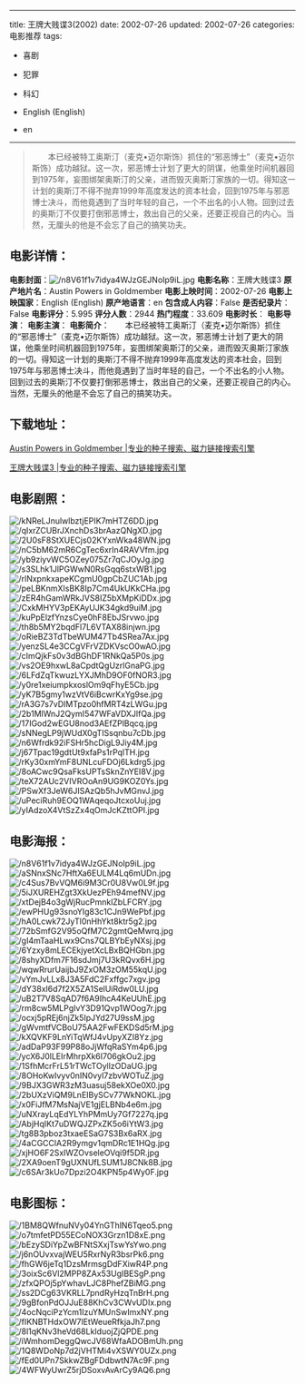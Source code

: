 
---
title: 王牌大贱谍3(2002)
date: 2002-07-26
updated: 2002-07-26
categories: 电影推荐
tags:
- 喜剧
- 犯罪
- 科幻

- English (English)
- en
---


> 　　本已经被特工奥斯汀（麦克•迈尔斯饰）抓住的“邪恶博士”（麦克•迈尔斯饰）成功越狱。这一次，邪恶博士计划了更大的阴谋，他乘坐时间机器回到1975年，妄图绑架奥斯汀的父亲，进而毁灭奥斯汀家族的一切。得知这一计划的奥斯汀不得不抛弃1999年高度发达的资本社会，回到1975年与邪恶博士决斗，而他竟遇到了当时年轻的自己，一个不出名的小人物。回到过去的奥斯汀不仅要打倒邪恶博士，救出自己的父亲，还要正视自己的内心。当然，无厘头的他是不会忘了自己的搞笑功夫。

## **电影详情**：

**电影封面**：<img src="https://image.tmdb.org/t/p/w200/n8V61f1v7idya4WJzGEJNoIp9iL.jpg" alt="/n8V61f1v7idya4WJzGEJNoIp9iL.jpg" title="/n8V61f1v7idya4WJzGEJNoIp9iL.jpg">
**电影名称**：王牌大贱谍3
**原产地片名**：Austin Powers in Goldmember
**电影上映时间**：2002-07-26
**电影上映国家**：English (English)
**原产地语言**：en
**包含成人内容**：False
**是否纪录片**：False
**电影评分**：5.995
**评分人数**：2944
**热门程度**：33.609
**电影时长**：
**电影导演**：
**电影主演**：
**电影简介**：　　本已经被特工奥斯汀（麦克•迈尔斯饰）抓住的“邪恶博士”（麦克•迈尔斯饰）成功越狱。这一次，邪恶博士计划了更大的阴谋，他乘坐时间机器回到1975年，妄图绑架奥斯汀的父亲，进而毁灭奥斯汀家族的一切。得知这一计划的奥斯汀不得不抛弃1999年高度发达的资本社会，回到1975年与邪恶博士决斗，而他竟遇到了当时年轻的自己，一个不出名的小人物。回到过去的奥斯汀不仅要打倒邪恶博士，救出自己的父亲，还要正视自己的内心。当然，无厘头的他是不会忘了自己的搞笑功夫。

## **下载地址**：
[Austin Powers in Goldmember |专业的种子搜索、磁力链接搜索引擎](https://movie.amd794.com:2083/?search=Austin%20Powers%20in%20Goldmember&ordering=&mode=match_phrase&page_size=10&page=1)

[王牌大贱谍3 |专业的种子搜索、磁力链接搜索引擎](https://movie.amd794.com:2083/?search=%E7%8E%8B%E7%89%8C%E5%A4%A7%E8%B4%B1%E8%B0%8D3&ordering=&mode=match_phrase&page_size=10&page=1)
 

## **电影剧照**：
<img src="https://image.tmdb.org/t/p/original/kNReLJnulwlbztjEPIK7mHTZ6DD.jpg" alt="/kNReLJnulwlbztjEPIK7mHTZ6DD.jpg" title="/kNReLJnulwlbztjEPIK7mHTZ6DD.jpg"><img src="https://image.tmdb.org/t/p/original/qIxrZCUBrJXnchDs3brAazQNgXD.jpg" alt="/qIxrZCUBrJXnchDs3brAazQNgXD.jpg" title="/qIxrZCUBrJXnchDs3brAazQNgXD.jpg"><img src="https://image.tmdb.org/t/p/original/2U0sF8StXUECjs02KYxnWka48WN.jpg" alt="/2U0sF8StXUECjs02KYxnWka48WN.jpg" title="/2U0sF8StXUECjs02KYxnWka48WN.jpg"><img src="https://image.tmdb.org/t/p/original/nC5bM62mR6CgTec6xrIn4RAVVfm.jpg" alt="/nC5bM62mR6CgTec6xrIn4RAVVfm.jpg" title="/nC5bM62mR6CgTec6xrIn4RAVVfm.jpg"><img src="https://image.tmdb.org/t/p/original/yb9ziyvWC5OZey075Zr7qCJOyJg.jpg" alt="/yb9ziyvWC5OZey075Zr7qCJOyJg.jpg" title="/yb9ziyvWC5OZey075Zr7qCJOyJg.jpg"><img src="https://image.tmdb.org/t/p/original/s3SLhk1JlPGWwN0RsGqq6stxWB1.jpg" alt="/s3SLhk1JlPGWwN0RsGqq6stxWB1.jpg" title="/s3SLhk1JlPGWwN0RsGqq6stxWB1.jpg"><img src="https://image.tmdb.org/t/p/original/rlNxpnkxapeKCgmU0gpCbZUC1Ab.jpg" alt="/rlNxpnkxapeKCgmU0gpCbZUC1Ab.jpg" title="/rlNxpnkxapeKCgmU0gpCbZUC1Ab.jpg"><img src="https://image.tmdb.org/t/p/original/peLBKnmXIsBK8Ip7Cm4UkUKkCHa.jpg" alt="/peLBKnmXIsBK8Ip7Cm4UkUKkCHa.jpg" title="/peLBKnmXIsBK8Ip7Cm4UkUKkCHa.jpg"><img src="https://image.tmdb.org/t/p/original/zER4hGamWRkJVS8IZ5bXMpKiDDx.jpg" alt="/zER4hGamWRkJVS8IZ5bXMpKiDDx.jpg" title="/zER4hGamWRkJVS8IZ5bXMpKiDDx.jpg"><img src="https://image.tmdb.org/t/p/original/CxkMHYV3pEKAyUJK34gkd9uiM.jpg" alt="/CxkMHYV3pEKAyUJK34gkd9uiM.jpg" title="/CxkMHYV3pEKAyUJK34gkd9uiM.jpg"><img src="https://image.tmdb.org/t/p/original/kuPpElzfYnzsCye0hF8EbJSrvwo.jpg" alt="/kuPpElzfYnzsCye0hF8EbJSrvwo.jpg" title="/kuPpElzfYnzsCye0hF8EbJSrvwo.jpg"><img src="https://image.tmdb.org/t/p/original/th8b5MY2bqdFl7L6VTAX88injwn.jpg" alt="/th8b5MY2bqdFl7L6VTAX88injwn.jpg" title="/th8b5MY2bqdFl7L6VTAX88injwn.jpg"><img src="https://image.tmdb.org/t/p/original/oRieBZ3TdTbeWUM47Tb4SRea7Ax.jpg" alt="/oRieBZ3TdTbeWUM47Tb4SRea7Ax.jpg" title="/oRieBZ3TdTbeWUM47Tb4SRea7Ax.jpg"><img src="https://image.tmdb.org/t/p/original/yenzSL4e3CCgVFrVZDKVscO0wAO.jpg" alt="/yenzSL4e3CCgVFrVZDKVscO0wAO.jpg" title="/yenzSL4e3CCgVFrVZDKVscO0wAO.jpg"><img src="https://image.tmdb.org/t/p/original/cImQjkFs0v3dBGhDF1RNkQa5P0s.jpg" alt="/cImQjkFs0v3dBGhDF1RNkQa5P0s.jpg" title="/cImQjkFs0v3dBGhDF1RNkQa5P0s.jpg"><img src="https://image.tmdb.org/t/p/original/vs2OE9hxwL8aCpdtQgUzrlGnaPG.jpg" alt="/vs2OE9hxwL8aCpdtQgUzrlGnaPG.jpg" title="/vs2OE9hxwL8aCpdtQgUzrlGnaPG.jpg"><img src="https://image.tmdb.org/t/p/original/6LFdZqTkwuzLYXJMhD9OF0fNOR3.jpg" alt="/6LFdZqTkwuzLYXJMhD9OF0fNOR3.jpg" title="/6LFdZqTkwuzLYXJMhD9OF0fNOR3.jpg"><img src="https://image.tmdb.org/t/p/original/y0re1xeiumpkxoslOm9qFhyE5Cb.jpg" alt="/y0re1xeiumpkxoslOm9qFhyE5Cb.jpg" title="/y0re1xeiumpkxoslOm9qFhyE5Cb.jpg"><img src="https://image.tmdb.org/t/p/original/yK7B5gmy1wzVtV6iBcwrKxYg9se.jpg" alt="/yK7B5gmy1wzVtV6iBcwrKxYg9se.jpg" title="/yK7B5gmy1wzVtV6iBcwrKxYg9se.jpg"><img src="https://image.tmdb.org/t/p/original/rA3G7s7vDIMTpzo0hfMRT4zLWGu.jpg" alt="/rA3G7s7vDIMTpzo0hfMRT4zLWGu.jpg" title="/rA3G7s7vDIMTpzo0hfMRT4zLWGu.jpg"><img src="https://image.tmdb.org/t/p/original/2b1MlWnJ2QymI547WFaVDXJlfQa.jpg" alt="/2b1MlWnJ2QymI547WFaVDXJlfQa.jpg" title="/2b1MlWnJ2QymI547WFaVDXJlfQa.jpg"><img src="https://image.tmdb.org/t/p/original/17IGod2wEGU8nod3AEfZPlBqcq.jpg" alt="/17IGod2wEGU8nod3AEfZPlBqcq.jpg" title="/17IGod2wEGU8nod3AEfZPlBqcq.jpg"><img src="https://image.tmdb.org/t/p/original/sNNegLP9jWUdX0gTISsqnbu7cDb.jpg" alt="/sNNegLP9jWUdX0gTISsqnbu7cDb.jpg" title="/sNNegLP9jWUdX0gTISsqnbu7cDb.jpg"><img src="https://image.tmdb.org/t/p/original/n6Wfrdk92iFSHr5hcDigL9Jiy4M.jpg" alt="/n6Wfrdk92iFSHr5hcDigL9Jiy4M.jpg" title="/n6Wfrdk92iFSHr5hcDigL9Jiy4M.jpg"><img src="https://image.tmdb.org/t/p/original/j67Tpac19gdtUt9xfaPs1rPqlTH.jpg" alt="/j67Tpac19gdtUt9xfaPs1rPqlTH.jpg" title="/j67Tpac19gdtUt9xfaPs1rPqlTH.jpg"><img src="https://image.tmdb.org/t/p/original/rKy30xmYmF8UNLcuFDOj6Lkdrg5.jpg" alt="/rKy30xmYmF8UNLcuFDOj6Lkdrg5.jpg" title="/rKy30xmYmF8UNLcuFDOj6Lkdrg5.jpg"><img src="https://image.tmdb.org/t/p/original/8oACwc9QsaFksUPTsSknZnYEI8V.jpg" alt="/8oACwc9QsaFksUPTsSknZnYEI8V.jpg" title="/8oACwc9QsaFksUPTsSknZnYEI8V.jpg"><img src="https://image.tmdb.org/t/p/original/teX72AUc2VIVROoAn9UG9KOZ0Ys.jpg" alt="/teX72AUc2VIVROoAn9UG9KOZ0Ys.jpg" title="/teX72AUc2VIVROoAn9UG9KOZ0Ys.jpg"><img src="https://image.tmdb.org/t/p/original/PSwXf3JeW6JISAzQb5hJvMGnvJ.jpg" alt="/PSwXf3JeW6JISAzQb5hJvMGnvJ.jpg" title="/PSwXf3JeW6JISAzQb5hJvMGnvJ.jpg"><img src="https://image.tmdb.org/t/p/original/uPeciRuh9EOQ1WAqeqoJtcxoUuj.jpg" alt="/uPeciRuh9EOQ1WAqeqoJtcxoUuj.jpg" title="/uPeciRuh9EOQ1WAqeqoJtcxoUuj.jpg"><img src="https://image.tmdb.org/t/p/original/yIAdzoX4VtSzZx4qOmJcKZttOPI.jpg" alt="/yIAdzoX4VtSzZx4qOmJcKZttOPI.jpg" title="/yIAdzoX4VtSzZx4qOmJcKZttOPI.jpg">

## **电影海报**：
<img src="https://image.tmdb.org/t/p/original/n8V61f1v7idya4WJzGEJNoIp9iL.jpg" alt="/n8V61f1v7idya4WJzGEJNoIp9iL.jpg" title="/n8V61f1v7idya4WJzGEJNoIp9iL.jpg"><img src="https://image.tmdb.org/t/p/original/aSNnxSNc7HftXa6EULM4Lq6mUDn.jpg" alt="/aSNnxSNc7HftXa6EULM4Lq6mUDn.jpg" title="/aSNnxSNc7HftXa6EULM4Lq6mUDn.jpg"><img src="https://image.tmdb.org/t/p/original/c4Sus7BvVQM6i9M3Cr0U8Vw0L9f.jpg" alt="/c4Sus7BvVQM6i9M3Cr0U8Vw0L9f.jpg" title="/c4Sus7BvVQM6i9M3Cr0U8Vw0L9f.jpg"><img src="https://image.tmdb.org/t/p/original/5iJXUREHZgt3XkUezPEh94mefNV.jpg" alt="/5iJXUREHZgt3XkUezPEh94mefNV.jpg" title="/5iJXUREHZgt3XkUezPEh94mefNV.jpg"><img src="https://image.tmdb.org/t/p/original/xtDejB4o3gWjRucPmnklZbLFCRY.jpg" alt="/xtDejB4o3gWjRucPmnklZbLFCRY.jpg" title="/xtDejB4o3gWjRucPmnklZbLFCRY.jpg"><img src="https://image.tmdb.org/t/p/original/ewPHUg93snoYIg83c1CJn9WePbf.jpg" alt="/ewPHUg93snoYIg83c1CJn9WePbf.jpg" title="/ewPHUg93snoYIg83c1CJn9WePbf.jpg"><img src="https://image.tmdb.org/t/p/original/hA0Lcwk72JyTl0nHhYkt8ktr5g2.jpg" alt="/hA0Lcwk72JyTl0nHhYkt8ktr5g2.jpg" title="/hA0Lcwk72JyTl0nHhYkt8ktr5g2.jpg"><img src="https://image.tmdb.org/t/p/original/72bSmfG2V95oQfM7C2gmtQeMwrq.jpg" alt="/72bSmfG2V95oQfM7C2gmtQeMwrq.jpg" title="/72bSmfG2V95oQfM7C2gmtQeMwrq.jpg"><img src="https://image.tmdb.org/t/p/original/gI4mTaaHLwx9Cns7QLBYbEyNXsj.jpg" alt="/gI4mTaaHLwx9Cns7QLBYbEyNXsj.jpg" title="/gI4mTaaHLwx9Cns7QLBYbEyNXsj.jpg"><img src="https://image.tmdb.org/t/p/original/6Yzxy8mLECEkjyetXcLBxBQHGbn.jpg" alt="/6Yzxy8mLECEkjyetXcLBxBQHGbn.jpg" title="/6Yzxy8mLECEkjyetXcLBxBQHGbn.jpg"><img src="https://image.tmdb.org/t/p/original/8shyXDfm7F16sdJmj7U3kRQvx6H.jpg" alt="/8shyXDfm7F16sdJmj7U3kRQvx6H.jpg" title="/8shyXDfm7F16sdJmj7U3kRQvx6H.jpg"><img src="https://image.tmdb.org/t/p/original/wqwRrurUaijbJ9ZxOM3zOM55kqU.jpg" alt="/wqwRrurUaijbJ9ZxOM3zOM55kqU.jpg" title="/wqwRrurUaijbJ9ZxOM3zOM55kqU.jpg"><img src="https://image.tmdb.org/t/p/original/vYmJvLLx8J3A5FdC2Fxffgc7xgv.jpg" alt="/vYmJvLLx8J3A5FdC2Fxffgc7xgv.jpg" title="/vYmJvLLx8J3A5FdC2Fxffgc7xgv.jpg"><img src="https://image.tmdb.org/t/p/original/dY38xl6d7f2X5ZA1SelUiRdw0LU.jpg" alt="/dY38xl6d7f2X5ZA1SelUiRdw0LU.jpg" title="/dY38xl6d7f2X5ZA1SelUiRdw0LU.jpg"><img src="https://image.tmdb.org/t/p/original/uB2T7V8SqAD7f6A9IhcA4KeUUhE.jpg" alt="/uB2T7V8SqAD7f6A9IhcA4KeUUhE.jpg" title="/uB2T7V8SqAD7f6A9IhcA4KeUUhE.jpg"><img src="https://image.tmdb.org/t/p/original/rm8cw5MLPgIvY3D91Qvp1WOog7r.jpg" alt="/rm8cw5MLPgIvY3D91Qvp1WOog7r.jpg" title="/rm8cw5MLPgIvY3D91Qvp1WOog7r.jpg"><img src="https://image.tmdb.org/t/p/original/ocxj5pREj6njZk5IpJYd27U9ssM.jpg" alt="/ocxj5pREj6njZk5IpJYd27U9ssM.jpg" title="/ocxj5pREj6njZk5IpJYd27U9ssM.jpg"><img src="https://image.tmdb.org/t/p/original/gWvmtfVCBoU75AA2FwFEKDSd5rM.jpg" alt="/gWvmtfVCBoU75AA2FwFEKDSd5rM.jpg" title="/gWvmtfVCBoU75AA2FwFEKDSd5rM.jpg"><img src="https://image.tmdb.org/t/p/original/kXQVKF9LnYiTqWfJ4vUpyXZI8Yz.jpg" alt="/kXQVKF9LnYiTqWfJ4vUpyXZI8Yz.jpg" title="/kXQVKF9LnYiTqWfJ4vUpyXZI8Yz.jpg"><img src="https://image.tmdb.org/t/p/original/adDaP93F99P88oJjWfqRaSYm4p6.jpg" alt="/adDaP93F99P88oJjWfqRaSYm4p6.jpg" title="/adDaP93F99P88oJjWfqRaSYm4p6.jpg"><img src="https://image.tmdb.org/t/p/original/ycX6J0lLEIrMhrpXk6I706gkOu2.jpg" alt="/ycX6J0lLEIrMhrpXk6I706gkOu2.jpg" title="/ycX6J0lLEIrMhrpXk6I706gkOu2.jpg"><img src="https://image.tmdb.org/t/p/original/1SfhMcrFrL51rTWcTOyllzODaUG.jpg" alt="/1SfhMcrFrL51rTWcTOyllzODaUG.jpg" title="/1SfhMcrFrL51rTWcTOyllzODaUG.jpg"><img src="https://image.tmdb.org/t/p/original/8OHoKwIvyv0nIN0vyl7zbvWOTuZ.jpg" alt="/8OHoKwIvyv0nIN0vyl7zbvWOTuZ.jpg" title="/8OHoKwIvyv0nIN0vyl7zbvWOTuZ.jpg"><img src="https://image.tmdb.org/t/p/original/9BJX3GWR3zM3uasuj58ekXOe0X0.jpg" alt="/9BJX3GWR3zM3uasuj58ekXOe0X0.jpg" title="/9BJX3GWR3zM3uasuj58ekXOe0X0.jpg"><img src="https://image.tmdb.org/t/p/original/2bUXzViQM9LnEIBySCv77WkNOKL.jpg" alt="/2bUXzViQM9LnEIBySCv77WkNOKL.jpg" title="/2bUXzViQM9LnEIBySCv77WkNOKL.jpg"><img src="https://image.tmdb.org/t/p/original/x0FiJfM7MsNajVE1gjELBNb4e6m.jpg" alt="/x0FiJfM7MsNajVE1gjELBNb4e6m.jpg" title="/x0FiJfM7MsNajVE1gjELBNb4e6m.jpg"><img src="https://image.tmdb.org/t/p/original/uNXrayLqEdYLYhPMmUy7Gf7227q.jpg" alt="/uNXrayLqEdYLYhPMmUy7Gf7227q.jpg" title="/uNXrayLqEdYLYhPMmUy7Gf7227q.jpg"><img src="https://image.tmdb.org/t/p/original/AbjHqIKt7uDWQJZPxZK5o6iYtW3.jpg" alt="/AbjHqIKt7uDWQJZPxZK5o6iYtW3.jpg" title="/AbjHqIKt7uDWQJZPxZK5o6iYtW3.jpg"><img src="https://image.tmdb.org/t/p/original/tg8B3pboz3txaeESaG7S3Bx6aRX.jpg" alt="/tg8B3pboz3txaeESaG7S3Bx6aRX.jpg" title="/tg8B3pboz3txaeESaG7S3Bx6aRX.jpg"><img src="https://image.tmdb.org/t/p/original/4aCGCClA2R9ymgv1qmDRc1E1HQg.jpg" alt="/4aCGCClA2R9ymgv1qmDRc1E1HQg.jpg" title="/4aCGCClA2R9ymgv1qmDRc1E1HQg.jpg"><img src="https://image.tmdb.org/t/p/original/xjHO6F2SxIWZOvseleOVqi9f5DR.jpg" alt="/xjHO6F2SxIWZOvseleOVqi9f5DR.jpg" title="/xjHO6F2SxIWZOvseleOVqi9f5DR.jpg"><img src="https://image.tmdb.org/t/p/original/2XA9oenT9gUXNUfLSUM1J8CNk8B.jpg" alt="/2XA9oenT9gUXNUfLSUM1J8CNk8B.jpg" title="/2XA9oenT9gUXNUfLSUM1J8CNk8B.jpg"><img src="https://image.tmdb.org/t/p/original/c6SAr3kUo7Dpzi2O4KPN5p4Wy0F.jpg" alt="/c6SAr3kUo7Dpzi2O4KPN5p4Wy0F.jpg" title="/c6SAr3kUo7Dpzi2O4KPN5p4Wy0F.jpg">

## **电影图标**：
<img src="https://image.tmdb.org/t/p/original/1BM8QWfnuNVy04YnGThlN6Tqeo5.png" alt="/1BM8QWfnuNVy04YnGThlN6Tqeo5.png" title="/1BM8QWfnuNVy04YnGThlN6Tqeo5.png"><img src="https://image.tmdb.org/t/p/original/o7tmfetPD55ECoNOX3Grzn1D8xE.png" alt="/o7tmfetPD55ECoNOX3Grzn1D8xE.png" title="/o7tmfetPD55ECoNOX3Grzn1D8xE.png"><img src="https://image.tmdb.org/t/p/original/bEzySDiYpZwBFNtSXxjTswYsYwo.png" alt="/bEzySDiYpZwBFNtSXxjTswYsYwo.png" title="/bEzySDiYpZwBFNtSXxjTswYsYwo.png"><img src="https://image.tmdb.org/t/p/original/j6nOUvxvajWEU5RxrNyR3bsrPk6.png" alt="/j6nOUvxvajWEU5RxrNyR3bsrPk6.png" title="/j6nOUvxvajWEU5RxrNyR3bsrPk6.png"><img src="https://image.tmdb.org/t/p/original/fhGW6jeTq1DzsMrmsgDdFXiwR4P.png" alt="/fhGW6jeTq1DzsMrmsgDdFXiwR4P.png" title="/fhGW6jeTq1DzsMrmsgDdFXiwR4P.png"><img src="https://image.tmdb.org/t/p/original/3oixSc6Vl2MPP8ZAx53UgIBESgP.png" alt="/3oixSc6Vl2MPP8ZAx53UgIBESgP.png" title="/3oixSc6Vl2MPP8ZAx53UgIBESgP.png"><img src="https://image.tmdb.org/t/p/original/zfxQPOj5pYwhavLJC8PhefZBiMG.png" alt="/zfxQPOj5pYwhavLJC8PhefZBiMG.png" title="/zfxQPOj5pYwhavLJC8PhefZBiMG.png"><img src="https://image.tmdb.org/t/p/original/ss2DCg63VKRLL7pndRyHzqTnBrH.png" alt="/ss2DCg63VKRLL7pndRyHzqTnBrH.png" title="/ss2DCg63VKRLL7pndRyHzqTnBrH.png"><img src="https://image.tmdb.org/t/p/original/9gBfonPdOJJuE88KhCv3CWvUDIx.png" alt="/9gBfonPdOJJuE88KhCv3CWvUDIx.png" title="/9gBfonPdOJJuE88KhCv3CWvUDIx.png"><img src="https://image.tmdb.org/t/p/original/4ocNqciPzYcm1IzuYMUnSwImxNY.png" alt="/4ocNqciPzYcm1IzuYMUnSwImxNY.png" title="/4ocNqciPzYcm1IzuYMUnSwImxNY.png"><img src="https://image.tmdb.org/t/p/original/fIKNBTHdxOW7lEtWeueRfkjaJh7.png" alt="/fIKNBTHdxOW7lEtWeueRfkjaJh7.png" title="/fIKNBTHdxOW7lEtWeueRfkjaJh7.png"><img src="https://image.tmdb.org/t/p/original/8l1qKNv3heVd68LkIduojZjQPDE.png" alt="/8l1qKNv3heVd68LkIduojZjQPDE.png" title="/8l1qKNv3heVd68LkIduojZjQPDE.png"><img src="https://image.tmdb.org/t/p/original/iWmhomDeggQwcJV68WfaADOBmUh.png" alt="/iWmhomDeggQwcJV68WfaADOBmUh.png" title="/iWmhomDeggQwcJV68WfaADOBmUh.png"><img src="https://image.tmdb.org/t/p/original/1Q8WDoNp7d2jVHTMi4vXSWY0UZx.png" alt="/1Q8WDoNp7d2jVHTMi4vXSWY0UZx.png" title="/1Q8WDoNp7d2jVHTMi4vXSWY0UZx.png"><img src="https://image.tmdb.org/t/p/original/fEd0UPn7SkkwZBgFDdbwtN7Ac9F.png" alt="/fEd0UPn7SkkwZBgFDdbwtN7Ac9F.png" title="/fEd0UPn7SkkwZBgFDdbwtN7Ac9F.png"><img src="https://image.tmdb.org/t/p/original/4WFWyUwrZ5rjDSoxvAvArCy9AQ6.png" alt="/4WFWyUwrZ5rjDSoxvAvArCy9AQ6.png" title="/4WFWyUwrZ5rjDSoxvAvArCy9AQ6.png">
